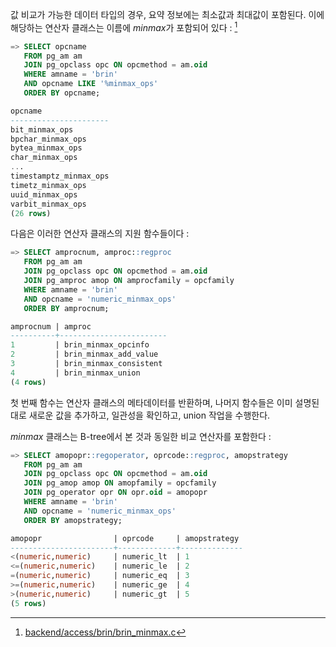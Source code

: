 값 비교가 가능한 데이터 타입의 경우, 요약 정보에는 최소값과 최대값이 포함된다. 이에 해당하는 연산자 클래스는 이름에 *minmax*가 포함되어 있다 : [^1]

```sql
=> SELECT opcname
   FROM pg_am am
   JOIN pg_opclass opc ON opcmethod = am.oid
   WHERE amname = 'brin'
   AND opcname LIKE '%minmax_ops'
   ORDER BY opcname;

opcname
----------------------
bit_minmax_ops
bpchar_minmax_ops
bytea_minmax_ops
char_minmax_ops
...
timestamptz_minmax_ops
timetz_minmax_ops
uuid_minmax_ops
varbit_minmax_ops
(26 rows)
```

다음은 이러한 연산자 클래스의 지원 함수들이다 :
```sql
=> SELECT amprocnum, amproc::regproc
   FROM pg_am am
   JOIN pg_opclass opc ON opcmethod = am.oid
   JOIN pg_amproc amop ON amprocfamily = opcfamily
   WHERE amname = 'brin'
   AND opcname = 'numeric_minmax_ops'
   ORDER BY amprocnum;

amprocnum | amproc
----------+------------------------
1         | brin_minmax_opcinfo
2         | brin_minmax_add_value
3         | brin_minmax_consistent
4         | brin_minmax_union
(4 rows)
```

첫 번째 함수는 연산자 클래스의 메타데이터를 반환하며, 나머지 함수들은 이미 설명된 대로 새로운 값을 추가하고, 일관성을 확인하고, union 작업을 수행한다.

*minmax* 클래스는 B-tree에서 본 것과 동일한 비교 연산자를 포함한다 :

```sql
=> SELECT amopopr::regoperator, oprcode::regproc, amopstrategy
   FROM pg_am am
   JOIN pg_opclass opc ON opcmethod = am.oid
   JOIN pg_amop amop ON amopfamily = opcfamily
   JOIN pg_operator opr ON opr.oid = amopopr
   WHERE amname = 'brin'
   AND opcname = 'numeric_minmax_ops'
   ORDER BY amopstrategy;

amopopr                | oprcode     | amopstrategy
-----------------------+-------------+--------------
<(numeric,numeric)     | numeric_lt  | 1
<=(numeric,numeric)    | numeric_le  | 2
=(numeric,numeric)     | numeric_eq  | 3
>=(numeric,numeric)    | numeric_ge  | 4
>(numeric,numeric)     | numeric_gt  | 5
(5 rows)
```




[^1]:[backend/access/brin/brin_minmax.c](https://git.postgresql.org/gitweb/?p=postgresql.git;a=blob;f=src/backend/access/brin/brin_minmax.c;hb=REL_14_STABLE)